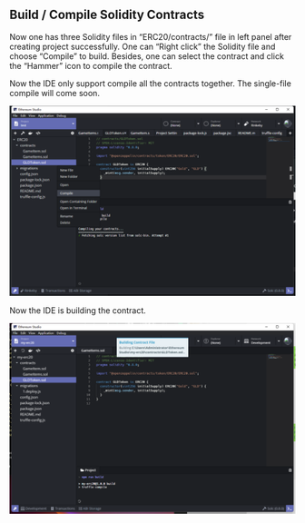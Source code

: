 ## Build / Compile Solidity Contracts

Now one has three Solidity files in “ERC20/contracts/” file in left panel after creating project successfully. One can “Right click” the Solidity file and choose “Compile” to build. Besides, one can select the contract and click the “Hammer” icon to compile the contract.

Now the IDE only support compile all the contracts together. The single-file compile will come soon.

![compile-contracts-1](compile-contracts-1)

Now the IDE is building the contract.

![compile-contracts-2](compile-contracts-2)




